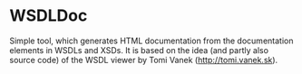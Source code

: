 WSDLDoc
=======

Simple tool, which generates HTML documentation from the documentation elements in WSDLs and XSDs.
It is based on the idea (and partly also source code) of the WSDL viewer by Tomi Vanek (http://tomi.vanek.sk).
